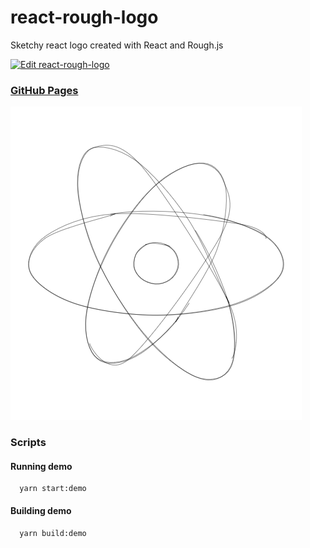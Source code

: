 # react-rough-logo

Sketchy react logo created with React and Rough.js

[![Edit react-rough-logo](https://codesandbox.io/static/img/play-codesandbox.svg)](https://codesandbox.io/s/8n4q4w574l)

### [GitHub Pages][ghpages]

![sketchy react logo][logo]

[ghpages]: https://hasparus.github.io/react-rough-logo/
[logo]: ./image.png

### Scripts

#### Running demo

```
  yarn start:demo
```

#### Building demo

```
  yarn build:demo
```
